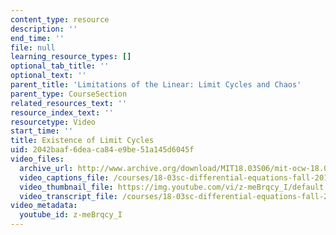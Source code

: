 ```yaml
---
content_type: resource
description: ''
end_time: ''
file: null
learning_resource_types: []
optional_tab_title: ''
optional_text: ''
parent_title: 'Limitations of the Linear: Limit Cycles and Chaos'
parent_type: CourseSection
related_resources_text: ''
resource_index_text: ''
resourcetype: Video
start_time: ''
title: Existence of Limit Cycles
uid: 2042baaf-6dea-ca84-e9be-51a145d6045f
video_files:
  archive_url: http://www.archive.org/download/MIT18.03S06/mit-ocw-18.03-lec32-07may2003-220k_512kb.mp4
  video_captions_file: /courses/18-03sc-differential-equations-fall-2011/7cb6602073d95293abcdba53cc8d5696_z-meBrqcy_I.vtt
  video_thumbnail_file: https://img.youtube.com/vi/z-meBrqcy_I/default.jpg
  video_transcript_file: /courses/18-03sc-differential-equations-fall-2011/cbcde4d327e687da02194d6cbcc3e2f3_z-meBrqcy_I.pdf
video_metadata:
  youtube_id: z-meBrqcy_I
---
```

